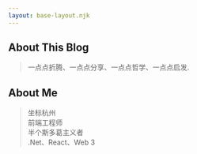 ```yaml
---
layout: base-layout.njk
---
```

## About This Blog
> 一点点折腾、一点点分享、一点点哲学、一点点启发.  

## About Me
> 坐标杭州  
> 前端工程师  
> 半个斯多葛主义者  
> .Net、React、Web 3  
